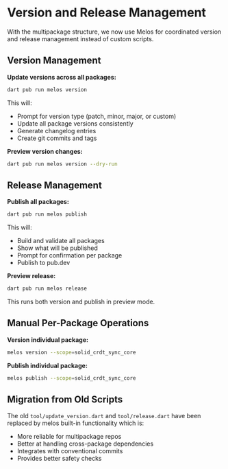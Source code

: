 # Version and Release Management

With the multipackage structure, we now use Melos for coordinated version and release management instead of custom scripts.

## Version Management

**Update versions across all packages:**
```bash
dart pub run melos version
```

This will:
- Prompt for version type (patch, minor, major, or custom)
- Update all package versions consistently
- Generate changelog entries
- Create git commits and tags

**Preview version changes:**
```bash
dart pub run melos version --dry-run
```

## Release Management  

**Publish all packages:**
```bash
dart pub run melos publish
```

This will:
- Build and validate all packages
- Show what will be published
- Prompt for confirmation per package
- Publish to pub.dev

**Preview release:**
```bash
dart pub run melos release
```

This runs both version and publish in preview mode.

## Manual Per-Package Operations

**Version individual package:**
```bash
melos version --scope=solid_crdt_sync_core
```

**Publish individual package:**
```bash
melos publish --scope=solid_crdt_sync_core
```

## Migration from Old Scripts

The old `tool/update_version.dart` and `tool/release.dart` have been replaced by melos built-in functionality which is:
- More reliable for multipackage repos
- Better at handling cross-package dependencies  
- Integrates with conventional commits
- Provides better safety checks